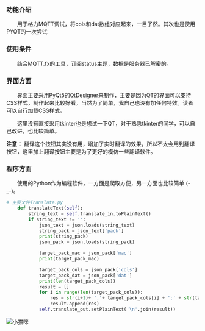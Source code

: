 ### 功能介绍
&emsp;&emsp;用于格力MQTT调试，将cols和dat数组对应起来，一目了然。其次也是使用PYQT的一次尝试
### 使用条件
&emsp;&emsp;结合MQTT.fx的工具，订阅status主题，数据是服务器已解密的。
### 界面方面
&emsp;&emsp;界面主要采用PyQt5的QtDesigner来制作，主要是因为QT的界面可以支持CSS样式，制作起来比较好看，当然为了简单，我自己也没有加任何特效。读者可以自行加载CSS样式。

&emsp;&emsp;这里没有直接采用tkinter也是想试一下QT，对于熟悉tkinter的同学，可以自己改进，也比较简单。

**注意：** 翻译这个按钮其实没有用，增加了实时翻译的效果，所以不太会用到翻译按钮，这里加上翻译按钮主要是为了更好的模仿一些翻译软件。

### 程序方面
&emsp;&emsp;使用的Python作为编程软件，一方面是爬取方便，另一方面也比较简单 (-_-)。
```Python
# 主要文件Translate.py
    def translateText(self):
        string_text = self.translate_in.toPlainText()
        if string_text != '':
            json_text = json.loads(string_text)
            string_pack = json_text['pack']
            print(string_pack)
            json_pack = json.loads(string_pack)

            target_pack_mac = json_pack['mac']
            print(target_pack_mac)

            target_pack_cols = json_pack['cols']
            target_pack_dat = json_pack['dat']
            print(len(target_pack_cols))
            result = []
            for i in range(len(target_pack_cols)):
                res = str(i+1)+ '.'+ target_pack_cols[i] + ':' + str(target_pack_dat[i])
                result.append(res)
            self.translate_out.setPlainText('\n'.join(result))
```
![小猫咪](https://img-blog.csdnimg.cn/20191206170644586.jpg)

